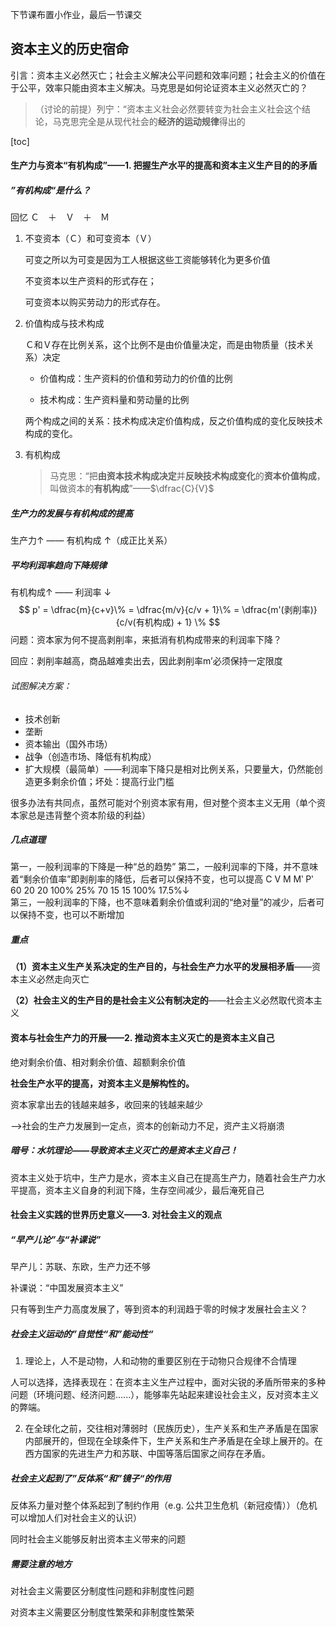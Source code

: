  下节课布置小作业，最后一节课交

## 资本主义的历史宿命

引言：资本主义必然灭亡；社会主义解决公平问题和效率问题；社会主义的价值在于公平，效率只能由资本主义解决。马克思是如何论证资本主义必然灭亡的？

> （讨论的前提）列宁：“资本主义社会必然要转变为社会主义社会这个结论，马克思完全是从现代社会的**经济的运动规律**得出的

[toc]

#### 生产力与资本“有机构成”——1. 把握生产水平的提高和资本主义生产目的的矛盾

##### ”有机构成“是什么？

回忆 Ｃ　＋　Ｖ　＋　Ｍ

1. 不变资本（Ｃ）和可变资本（Ｖ）

   可变之所以为可变是因为工人根据这些工资能够转化为更多价值

   不变资本以生产资料的形式存在；

   可变资本以购买劳动力的形式存在。

2. 价值构成与技术构成

   Ｃ和Ｖ存在比例关系，这个比例不是由价值量决定，而是由物质量（技术关系）决定

   - 价值构成：生产资料的价值和劳动力的价值的比例

   - 技术构成：生产资料量和劳动量的比例

   两个构成之间的关系：技术构成决定价值构成，反之价值构成的变化反映技术构成的变化。

3. 有机构成

   > 马克思：“把**由资本技术构成决定**并**反映技术构成变化**的**资本价值构成**，叫做资本的**有机构成**”——$\dfrac{C}{V}$

##### 生产力的发展与有机构成的提高

生产力↑ —— 有机构成 ↑（成正比关系）

##### 平均利润率趋向下降规律

有机构成↑ —— 利润率 ↓
$$
p' = \dfrac{m}{c+v}\% = \dfrac{m/v}{c/v + 1}\% = \dfrac{m'(剥削率)}{c/v(有机构成) + 1} \%
$$
问题：资本家为何不提高剥削率，来抵消有机构成带来的利润率下降？

回应：剥削率越高，商品越难卖出去，因此剥削率m’必须保持一定限度

###### 试图解决方案：

- 技术创新
 - 垄断
 - 资本输出（国外市场）
 - 战争（创造市场、降低有机构成）
 - 扩大规模（最简单）——利润率下降只是相对比例关系，只要量大，仍然能创造更多剩余价值；坏处：提高行业门槛

很多办法有共同点，虽然可能对个别资本家有用，但对整个资本主义无用（单个资本家总是违背整个资本阶级的利益）

##### 几点道理

第一，一般利润率的下降是一种“总的趋势” 
第二，一般利润率的下降，并不意味着“剩余价值率”即剥削率的降低，后者可以保持不变，也可以提高
              C    V    M    M‵    P‵
              60   20   20   100%   25%
              70   15   15   100%   17.5%↓   
第三，一般利润率的下降，也不意味着剩余价值或利润的“绝对量”的减少，后者可以保持不变，也可以不断增加 

##### 重点

**（1）资本主义生产关系决定的生产目的，与社会生产力水平的发展相矛盾**——资本主义必然走向灭亡

**（2）社会主义的生产目的是社会主义公有制决定的**——社会主义必然取代资本主义

#### 资本与社会生产力的开展——2. 推动资本主义灭亡的是资本主义自己

绝对剩余价值、相对剩余价值、超额剩余价值

**社会生产水平的提高，对资本主义是解构性的。**

资本家拿出去的钱越来越多，收回来的钱越来越少

——>社会的生产力发展到一定点，资本的创新动力不足，资产主义将崩溃

##### 暗号：水坑理论——导致资本主义灭亡的是资本主义自己！

资本主义处于坑中，生产力是水，资本主义自己在提高生产力，随着社会生产力水平提高，资本主义自身的利润下降，生存空间减少，最后淹死自己

#### 社会主义实践的世界历史意义——3. 对社会主义的观点

##### “早产儿论”与“补课说”

早产儿：苏联、东欧，生产力还不够

补课说：“中国发展资本主义”

只有等到生产力高度发展了，等到资本的利润趋于零的时候才发展社会主义？

##### 社会主义运动的”自觉性“和”能动性“

1. 理论上，人不是动物，人和动物的重要区别在于动物只合规律不合情理

人可以选择，选择表现在：在资本主义生产过程中，面对尖锐的矛盾所带来的多种问题（环境问题、经济问题......），能够率先站起来建设社会主义，反对资本主义的弊端。

2. 在全球化之前，交往相对薄弱时（民族历史），生产关系和生产矛盾是在国家内部展开的，但现在全球条件下，生产关系和生产矛盾是在全球上展开的。在西方国家的先进生产力和苏联、中国等落后国家之间存在矛盾。

##### 社会主义起到了”反体系“和”镜子“的作用

反体系力量对整个体系起到了制约作用（e.g. 公共卫生危机（新冠疫情））（危机可以增加人们对社会主义的认识）

同时社会主义能够反射出资本主义带来的问题



##### 需要注意的地方

对社会主义需要区分制度性问题和非制度性问题

对资本主义需要区分制度性繁荣和非制度性繁荣


